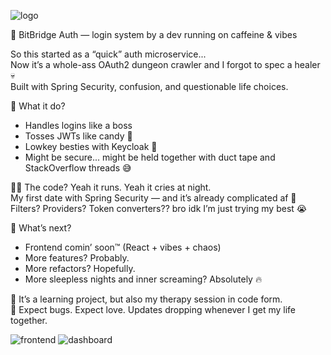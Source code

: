 ![logo](https://imgur.com/6iItBJn.png)

🧠 BitBridge Auth — login system by a dev running on caffeine & vibes

So this started as a “quick” auth microservice...  
Now it’s a whole-ass OAuth2 dungeon crawler and I forgot to spec a healer 💀  
Built with Spring Security, confusion, and questionable life choices.

🔐 What it do?
- Handles logins like a boss  
- Tosses JWTs like candy 🍬  
- Lowkey besties with Keycloak 🤝  
- Might be secure... might be held together with duct tape and StackOverflow threads 😅

👨‍💻 The code?
Yeah it runs. Yeah it cries at night.  
My first date with Spring Security — and it’s already complicated af 🍝  
Filters? Providers? Token converters?? bro idk I’m just trying my best 😭

🚧 What’s next?
- Frontend comin’ soon™ (React + vibes + chaos)  
- More features? Probably.  
- More refactors? Hopefully.  
- More sleepless nights and inner screaming? Absolutely 🔥

🧪 It’s a learning project, but also my therapy session in code form.  
💌 Expect bugs. Expect love. Updates dropping whenever I get my life together.


![frontend](https://i.imgur.com/hzdTbir.png)
![dashboard](https://i.imgur.com/iHf00SH.png)
